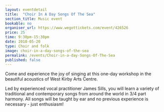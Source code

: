 ```yaml
---
layout: eventdetail
title:  "Choir In A Day Songs Of The Sea"
section_title: Music event
bookable: no
organiser_url: https://www.wegottickets.com/event/426526
price: 25
time: 9:30pm-15:30pm
date: 2018-05-20
type: Choir and folk
image: choir-in-a-day-songs-of-the-sea
permalink: /events/Choir-in-a-day-Songs-Of-The-Sea
published: false
---
```


Come and experience the joy of singing at this one-day workshop in the beautiful acoustics of West Kirby Arts Centre.

Led by experienced vocal practitioner James Sills, you will learn a variety of traditional and contemporary songs from around the world in 3/4 part harmony. All songs will be taught by ear and no previous experience is necessary - just enthusiasm!
